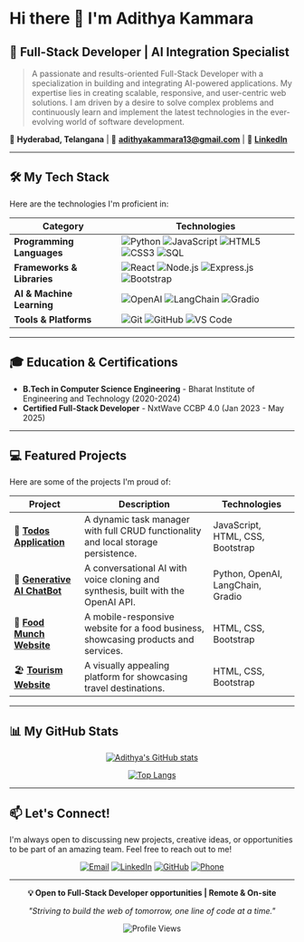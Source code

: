 
# Hi there 👋 I'm Adithya Kammara

## 🚀 Full-Stack Developer | AI Integration Specialist

> A passionate and results-oriented Full-Stack Developer with a specialization in building and integrating AI-powered applications. My expertise lies in creating scalable, responsive, and user-centric web solutions. I am driven by a desire to solve complex problems and continuously learn and implement the latest technologies in the ever-evolving world of software development.

📍 **Hyderabad, Telangana** | 📧 **adithyakammara13@gmail.com** | 🔗 **[LinkedIn](https://linkedin.com/in/adithyakammara)**

---

## 🛠️ My Tech Stack

Here are the technologies I'm proficient in:

| Category | Technologies |
|---|---|
| **Programming Languages** | ![Python](https://img.shields.io/badge/Python-3776AB?style=for-the-badge&logo=python&logoColor=white) ![JavaScript](https://img.shields.io/badge/JavaScript-F7DF1E?style=for-the-badge&logo=javascript&logoColor=black) ![HTML5](https://img.shields.io/badge/HTML5-E34F26?style=for-the-badge&logo=html5&logoColor=white) ![CSS3](https://img.shields.io/badge/CSS3-1572B6?style=for-the-badge&logo=css3&logoColor=white) ![SQL](https://img.shields.io/badge/SQL-4479A1?style=for-the-badge&logo=mysql&logoColor=white) |
| **Frameworks & Libraries** | ![React](https://img.shields.io/badge/React-20232A?style=for-the-badge&logo=react&logoColor=61DAFB) ![Node.js](https://img.shields.io/badge/Node.js-43853D?style=for-the-badge&logo=node.js&logoColor=white) ![Express.js](https://img.shields.io/badge/Express.js-404D59?style=for-the-badge&logo=express&logoColor=white) ![Bootstrap](https://img.shields.io/badge/Bootstrap-563D7C?style=for-the-badge&logo=bootstrap&logoColor=white) |
| **AI & Machine Learning** | ![OpenAI](https://img.shields.io/badge/OpenAI-412991?style=for-the-badge&logo=openai&logoColor=white) ![LangChain](https://img.shields.io/badge/LangChain-1C3C3C?style=for-the-badge&logo=chainlink&logoColor=white) ![Gradio](https://img.shields.io/badge/Gradio-FF6B6B?style=for-the-badge&logo=python&logoColor=white) |
| **Tools & Platforms** | ![Git](https://img.shields.io/badge/Git-F05032?style=for-the-badge&logo=git&logoColor=white) ![GitHub](https://img.shields.io/badge/GitHub-100000?style=for-the-badge&logo=github&logoColor=white) ![VS Code](https://img.shields.io/badge/VS_Code-007ACC?style=for-the-badge&logo=visual-studio-code&logoColor=white) |

---

## 🎓 Education & Certifications

*   **B.Tech in Computer Science Engineering** - Bharat Institute of Engineering and Technology (2020-2024)
*   **Certified Full-Stack Developer** - NxtWave CCBP 4.0 (Jan 2023 - May 2025)

---

## 💻 Featured Projects

Here are some of the projects I'm proud of:

| Project | Description | Technologies |
|---|---|---|
| 📝 **[Todos Application](https://github.com/AdithyaKammara/todosapplication)** | A dynamic task manager with full CRUD functionality and local storage persistence. | JavaScript, HTML, CSS, Bootstrap |
| 🤖 **[Generative AI ChatBot](https://github.com/AdithyaKammara/Smart-Assistant)** | A conversational AI with voice cloning and synthesis, built with the OpenAI API. | Python, OpenAI, LangChain, Gradio |
| 🍕 **[Food Munch Website](https://github.com/AdithyaKammara/Food-Munch-)** | A mobile-responsive website for a food business, showcasing products and services. | HTML, CSS, Bootstrap |
| 🏖️ **[Tourism Website](https://github.com/AdithyaKammara/Tourism-Website)** | A visually appealing platform for showcasing travel destinations. | HTML, CSS, Bootstrap |

---

## 📊 My GitHub Stats

<div align="center">

[![Adithya's GitHub stats](https://github-readme-stats.vercel.app/api?username=AdithyaKammara&show_icons=true&theme=radical&hide_border=true&bg_color=00000000)](https://github.com/AdithyaKammara)

[![Top Langs](https://github-readme-stats.vercel.app/api/top-langs/?username=AdithyaKammara&layout=compact&theme=radical&hide_border=true&bg_color=00000000)](https://github.com/AdithyaKammara)

</div>

---

## 📫 Let's Connect!

I'm always open to discussing new projects, creative ideas, or opportunities to be part of an amazing team. Feel free to reach out to me!

<p align="center">
  <a href="mailto:adithyakammara13@gmail.com"><img src="https://img.shields.io/badge/Email-D14836?style=for-the-badge&logo=gmail&logoColor=white" alt="Email"></a>
  <a href="https://linkedin.com/in/adithyakammara"><img src="https://img.shields.io/badge/LinkedIn-0077B5?style=for-the-badge&logo=linkedin&logoColor=white" alt="LinkedIn"></a>
  <a href="https://github.com/AdithyaKammara"><img src="https://img.shields.io/badge/GitHub-100000?style=for-the-badge&logo=github&logoColor=white" alt="GitHub"></a>
  <a href="tel:+919441094555"><img src="https://img.shields.io/badge/Phone-25D366?style=for-the-badge&logo=whatsapp&logoColor=white" alt="Phone"></a>
</p>

---

<div align="center">

**💡 Open to Full-Stack Developer opportunities | Remote & On-site**

*"Striving to build the web of tomorrow, one line of code at a time."*

![Profile Views](https://komarev.com/ghpvc/?username=AdithyaKammara&color=0e75b6&style=flat)

</div>

